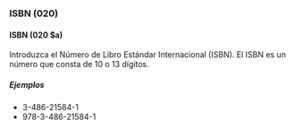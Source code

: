 ### ISBN (020)

#### ISBN (020 $a)
Introduzca el Número de Libro Estándar Internacional (ISBN). El ISBN es un número que consta de 10 o 13 dígitos.

##### Ejemplos  
- 3-486-21584-1  
- 978-3-486-21584-1

